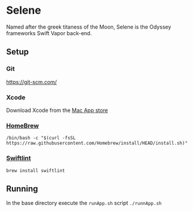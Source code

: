 # Selene

Named after the greek titaness of the Moon, Selene is the Odyssey frameworks Swift Vapor back-end.

## Setup

### Git
https://git-scm.com/

### Xcode
Download Xcode from the [Mac App store](https://apps.apple.com/us/app/xcode/id497799835?mt=12)

### [HomeBrew](https://brew.sh/)
`/bin/bash -c "$(curl -fsSL https://raw.githubusercontent.com/Homebrew/install/HEAD/install.sh)"`

### [Swiftlint](https://realm.github.io/SwiftLint/)
`brew install swiftlint`

## Running
In the base directory execute the `runApp.sh` script
`./runnApp.sh`

